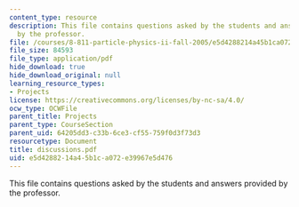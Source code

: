 ```yaml
---
content_type: resource
description: This file contains questions asked by the students and answers provided
  by the professor.
file: /courses/8-811-particle-physics-ii-fall-2005/e5d4288214a45b1ca072e39967e5d476_discussions.pdf
file_size: 84593
file_type: application/pdf
hide_download: true
hide_download_original: null
learning_resource_types:
- Projects
license: https://creativecommons.org/licenses/by-nc-sa/4.0/
ocw_type: OCWFile
parent_title: Projects
parent_type: CourseSection
parent_uid: 64205dd3-c33b-6ce3-cf55-759f0d3f73d3
resourcetype: Document
title: discussions.pdf
uid: e5d42882-14a4-5b1c-a072-e39967e5d476
---
```

This file contains questions asked by the students and answers provided by the professor.